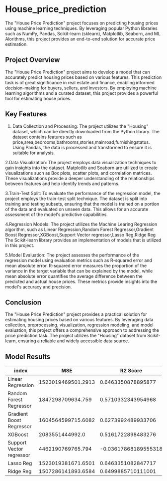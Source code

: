 # House_price_prediction


The "House Price Prediction" project focuses on predicting housing prices using machine learning techniques. By leveraging popular Python libraries such as NumPy, Pandas, Scikit-learn (sklearn), Matplotlib, Seaborn, and ML Alorithms, this project provides an end-to-end solution for accurate price estimation.

## Project Overview
The "House Price Prediction" project aims to develop a model that can accurately predict housing prices based on various features. This prediction task is of great significance in real estate and finance, enabling informed decision-making for buyers, sellers, and investors. By employing machine learning algorithms and a curated dataset, this project provides a powerful tool for estimating house prices.

## Key Features
1. Data Collection and Processing: The project utilizes the "Housing" dataset, which can be directly downloaded from the Python library. The dataset contains features such as price,area,bedrooms,bathrooms,stories,mainroad,furnishingstatus. Using Pandas, the data is processed and transformed to ensure it is suitable for analysis.

2.Data Visualization: The project employs data visualization techniques to gain insights into the dataset. Matplotlib and Seaborn are utilized to create visualizations such as Box plots, scatter plots, and correlation matrices. These visualizations provide a deeper understanding of the relationships between features and help identify trends and patterns.

3.Train-Test Split: To evaluate the performance of the regression model, the project employs the train-test split technique. The dataset is split into training and testing subsets, ensuring that the model is trained on a portion of the data and evaluated on unseen data. This allows for an accurate assessment of the model's predictive capabilities.

4.Regression Models: The project utilizes the Machine Learing Regression algorithm, such as Linear Regression,Random Forest Regressor,Gradient Boost Regressor,XGBoost,Support Vector regressor,Lasso Reg,Ridge Reg The Scikit-learn library provides an implementation of models that is utilized in this project.

5.Model Evaluation: The project assesses the performance of the regression model using evaluation metrics such as R-squared error and mean absolute error. R-squared error measures the proportion of the variance in the target variable that can be explained by the model, while mean absolute error quantifies the average difference between the predicted and actual house prices. These metrics provide insights into the model's accuracy and precision.

## Conclusion
The "House Price Prediction" project provides a practical solution for estimating housing prices based on various features. By leveraging data collection, preprocessing, visualization, regression modeling, and model evaluation, this project offers a comprehensive approach to addressing the price prediction task. The project utilizes the "Housing" dataset from Scikit-learn, ensuring a reliable and widely accessible data source.

## Model Results
|index|MSE|R2 Score|
|---|---|---|
|Linear Regression|1523019469501\.2913|0\.6463350878895877|
|Random Forest Regressor|1847298709634\.759|0\.5710332343954968|
|Gradient Boost Regressor|1604564599715\.6082|0\.6273992489933706|
|XGBoost|2083551444992\.0|0\.5161722898483276|
|Support Vector regressor|4462190769765\.794|-0\.03617868189555318|
|Lasso Reg|1523019381671\.6501|0\.6463351082847717|
|Ridge Reg|1507286141893\.6584|0\.6499885710111001|

